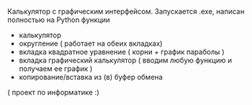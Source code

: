 Калькулятор с графическим интерфейсом.
Запускается .exe,  написан полностью на Python
функции
  - калькулятор
  - округление ( работает на обеих вкладках)
  - вкладка квадратное уравнение ( корни + график параболы )
  - вкладка графический калькулятор ( вводим любую функцию и получаем ее график )
  - копирование/вставка из (в) буфер обмена

( проект по информатике :)
